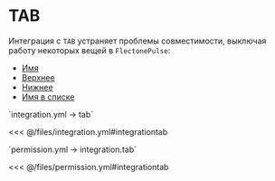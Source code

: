 # TAB

Интеграция с `TAB` устраняет проблемы совместимости, выключая работу некоторых вещей в `FlectonePulse`:
- [Имя](/docs/message/format/name_/)
- [Верхнее](/docs/message/tab/header/)
- [Нижнее](/docs/message/tab/footer/)
- [Имя в списке](/docs/message/tab/playerlistname/)

[//]: # (integration.yml)
<!--@include: @/parts/words.md#setting-->
<!--@include: @/parts/words.md#path--> `integration.yml → tab`

<!--@include: @/parts/words.md#default-->
<<< @/files/integration.yml#integrationtab

<!--@include: @/parts/enable.md-->

[//]: # (permission.yml)
<!--@include: @/parts/words.md#permission-->
<!--@include: @/parts/words.md#path--> `permission.yml → integration.tab`

<!--@include: @/parts/words.md#default-->
<<< @/files/permission.yml#integrationtab

<!--@include: @/parts/permission/permissionTier3.md-->